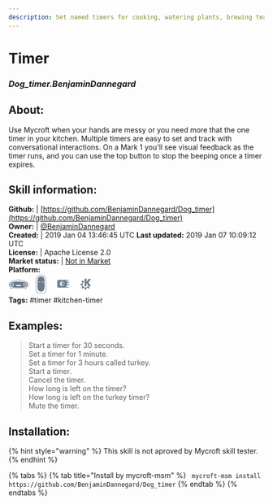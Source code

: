 ```yaml
---
description: Set named timers for cooking, watering plants, brewing tea and more
---
```


# Timer  
### _Dog_timer.BenjaminDannegard_  
## About:  
Use Mycroft when your hands are messy or you need more that the one timer in your kitchen.  Multiple timers are easy to set and track with conversational interactions.
On a Mark 1 you'll see visual feedback as the timer runs, and you can use
the top button to stop the beeping once a timer expires.

## Skill information:  
**Github:** | [https://github.com/BenjaminDannegard/Dog_timer](https://github.com/BenjaminDannegard/Dog_timer)  
**Owner:** | [@BenjaminDannegard](https://github.com/BenjaminDannegard)  
**Created:** | 2019 Jan 04 13:46:45 UTC  **Last updated:** 2019 Jan 07 10:09:12 UTC  
**License:** | Apache License 2.0  
**Market status:** | [Not in Market](https://market.mycroft.ai/skill/)  
**Platform:**  
 ![Mark I](../.gitbook/assets/mark-1-icon.png)  ![Mark II](../.gitbook/assets/mark-2-icon.png)  ![Picroft](../.gitbook/assets/picroft-icon.png)  ![plasmoid](../.gitbook/assets/kde.png)   
**Tags:** \#timer \#kitchen-timer   
## Examples:  
> Start a timer for 30 seconds.  
> Set a timer for 1 minute.  
> Set a timer for 3 hours called turkey.  
> Start a timer.  
> Cancel the timer.  
> How long is left on the timer?  
> How long is left on the turkey timer?  
> Mute the timer.  
  
## Installation:  
{% hint style="warning" %}
This skill is not aproved by Mycroft skill tester.
{% endhint %}
    
{% tabs %}
{% tab title="Install by mycroft-msm" %}
``` mycroft-msm install https://github.com/BenjaminDannegard/Dog_timer```
{% endtab %}
  {% endtabs %}
  